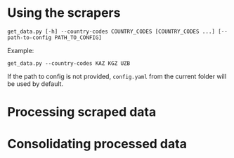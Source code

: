 # Using the scrapers

`get_data.py [-h] --country-codes COUNTRY_CODES [COUNTRY_CODES ...] [--path-to-config PATH_TO_CONFIG]`

Example:

`get_data.py --country-codes KAZ KGZ UZB`

If the path to config is not provided, `config.yaml` from the current folder will be used by default.

# Processing scraped data

# Consolidating processed data
